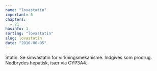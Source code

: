 ```yaml
---
name: "lovastatin"
important: 0
chapters:  
  - 21
hasinfo: 1
sorting: "lovastatin"
slug: lovastatin
date: "2016-06-05"
---
```


Statin. Se simvastatin for virkningsmekanisme. Indgives som prodrug. Nedbrydes hepatisk, især via CYP3A4.
